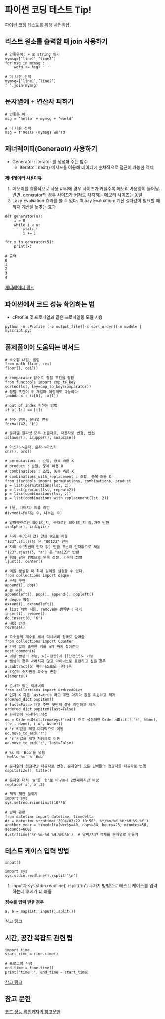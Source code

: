 # 파이썬 코딩 테스트 Tip!
파이썬 코딩 테스트를 위해 사전작업


## 리스트 원소를 출력할 떄 join 사용하기
```python3
# 안좋은예: + 로 string 잇기
mymsg=[‘line1’,’line2’] 
for msg in mymsg :
	word += msg+ ' '

# 더 나은 선택
mymsg=[‘line1’,’line2’] 
‘ ’.join(mymsg)
```

## 문자열에 + 연산자 피하기
```python3
# 안좋은 예
msg = ’hello’ + mymsg + ’world’

# 더 나은 선택
msg = f'hello {mymsg} world'
```

## 제너레이터(Generaotr) 사용하기
- Generator : iterator 를 생성해 주는 함수 
	- iterator : next() 메서드를 이용해 데이터에 순차적으로 접근이 가능한 객체

**제너레이터 사용이유**
1. 메모리를 효율적으로 사용 #list에 경우 사이즈가 커질수록 메모리 사용량이 늘어남. 반면, generator의 경우 사이즈가 커져도 차지하는 메모리 사이즈는 동일
2. Lazy Evaluation 효과를 볼 수 있다. #Lazy Evaluation: 계산 결과값이 필요할 때까지 계산을 늦추는 효과

```python3
def generator(n):
    i = 0
    while i < n:
        yield i
        i += 1

for x in generator(5):
    print(x)

# 출력
0
1
2
3
4
```

[제너레이터 링크](https://milhouse93.tistory.com/159)

## 파이썬에서 코드 성능 확인하는 법
- cProfile 및 프로파일과 같은 프로파일링 모듈 사용

```python3
python -m cProfile [-o output_file][-s sort_order](-m module | myscript.py)
```

## 풀제풀이에 도움되는 메서드
```python3
# 소수점 내림, 올림
from math floor, ceil
floor(), ceil() 

# comparator 함수로 정렬 조건을 정함
from functools import cmp_to_key
sorted(lst, key=cmp_to_key(comparator))
# 정렬 조건이 두 개일때 이렇게도 가능하다
lambda x : (x[0], -x[1])

# out of index 피하는 방법
if a[-1:] == [i]:

# 진수 변환, 문자열 반환
format(42, 'b')

# 문자열 알파벳 모두 소문자로, 대문자로 변경, 반전
islower(), isupper(), swapcase()

# 아스키->문자, 문자->아스키
chr(), ord()

# permutations : 순열, 중복 허용 X
# product : 순열, 중복 허용 O
# combinations : 조합, 중복 허용 X
# combinations_with_replacement : 조합, 중복 허용 O
from itertools import permutations, combinations, product
p = list(permutations(lst, 2))
p = list(product(lst, repeat=2))
p = list(combinations(lst, 2))
p = list(combinations_with_replacement(lst, 2))

# (몫, 나머지) 튜플 리턴
divmod(나눠지는 수, 나누는 수)

# 알파벳으로만 되어있는지, 숫자로만 되어있는지 참,거짓 반환
isalpha(), isdigit()

# 자리 수(인자 값) 만큼 0으로 채움 
"123".zfill(5) 은 "00123" 반환
# 자리 수(첫번째 인자 값) 만큼 두번째 인자값으로 채움 
"123".rjust(5, "a") 은 "aa123" 반환
# 위와 같은 방법으로 왼쪽 정렬, 가운데 정렬
ljust(), center()

# 덱을 생성할 때 최대 길이를 설정할 수 있다.
from collections import deque
# 스택 구현
append(), pop()
# 큐 구현
appendleft(), pop(), append(), popleft()
# deque 확장
extend(), extendleft()
# list 처럼 사용, remove는 왼쪽부터 제거
insert(), remove()
dq.insert(0, 'K')
# 내용 반전
reverse()

# 요소들의 개수를 세서 딕셔너리 형태로 담아줌
from collections import Counter
# 가장 많이 출현한 키를 n개 까지 찾아준다
most_common(n) 
# 덧셈 뺄셈이 가능, &(교집합)과 |(합집합)도 가능
# 뺄셈의 경우 사라지지 않고 마이너스로 표현하고 싶을 경우
a.subtract(b) 마이너스로도 나타내줌
# 카운터 숫자만큼 요소들 반환
elements()

# 순서가 있는 딕셔너리
from collections import OrderedDict
# 인자 X 혹은 last=true 라고 주면 마지막 값을 리턴하고 제거
ordered_dict.popitem()     
# last=False 라고 주면 첫번째 값을 리턴하고 제거
ordered_dict.popitem(last=False)    
# 한꺼번에 딕셔너리 생성
od = OrderedDict.fromkeys('red') 으로 생성하면 OrderedDict([('r', None), ('e', None), ('d', None)]) 
# 'r'키값을 제일 마지막으로 이동
od.move_to_end('r')  
# 'r'키값을 제일 처음으로 이동
od.move_to_end('r', last=False) 

# %s 에 'Bob'을 넣음
'Hello %s' % 'Bob'

# 문자열의 첫글자만 대문자로 변경, 문자열의 모든 단어들의 첫글자를 대문자로 변경
capitalize(), title()

# 문자열 대치 'a'를 'b'로 바꾸는데 2번째까지만 바꿈
replace('a','b',2)

# 재귀 제한 늘리기
import sys
sys.setrecursionlimit(10**6)

# 날짜 관련
from datetime import datetime, timedelta
dt = datetime.strptime('2018/02/22 10:56','%Y/%m/%d %H:%M:%S.%f')
another_year = timedelta(weeks=40, days=84, hours=23, minutes=50, seconds=600)
d.strftime('%Y-%m-%d %H:%M:%S')  # 날짜/시간 객체를 문자열로 만들기
```

## 테스트 케이스 입력 방법
```python3
input()

import sys
sys.stdin.readline().rsplit('\n')
```
1. input과 sys.stdin.readline().rsplit('\n') 두가지 방법으로 테스트 케이스를 입력하는데 후자가 더 빠름

**정수를 입력 받을 경우**
```python3
a, b = map(int, input().split())
```

[참고 링크](https://phil-baek.tistory.com/entry/%EC%BD%94%ED%85%8C-%ED%8C%8C%EC%9D%B4%EC%8D%AC-Use-case-%EC%A0%95%EB%A6%AC)

## 시간, 공간 복잡도 관련 팁
```python3
import time
start_time = time.time()

# 프로그램 작성
end_time = time.time()
print("time :", end_time - start_time)
```

[참고 링크](https://kih0902.tistory.com/35)




## 참고 문헌
[코드 성능 확인까지의 참고문헌](https://velog.io/@swhan9404/%ED%8C%8C%EC%9D%B4%EC%8D%AC-%EB%A9%94%EB%AA%A8%EB%A6%AC-%EA%B4%80%EB%A6%AC%EA%B3%BC-%ED%9A%A8%EC%9C%A8%EC%A0%81%EC%9D%B8-%EC%BD%94%EB%93%9C)